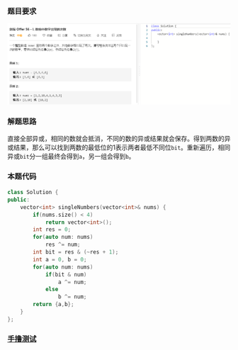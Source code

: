 ### 题目要求

![](pic/offer56-II.png)

### 解题思路

直接全部异或，相同的数就会抵消，不同的数的异或结果就会保存。得到两数的异或结果，那么可以找到两数的最低位的1表示两者最低不同位`bit`。重新遍历，相同异或`bit`分一组最终会得到`a`，另一组会得到`b`。

### 本题代码

```c++
class Solution {
public:
    vector<int> singleNumbers(vector<int>& nums) {
        if(nums.size() < 4)
            return vector<int>();
        int res = 0;
        for(auto num: nums)
            res ^= num;
        int bit = res & (~res + 1);
        int a = 0, b = 0;
        for(auto num: nums)
            if(bit & num)
                a ^= num;
            else
                b ^= num;
        return {a,b};
    }
};
```

### [手撸测试](https://leetcode-cn.com/problems/shu-zu-zhong-shu-zi-chu-xian-de-ci-shu-lcof/)  

